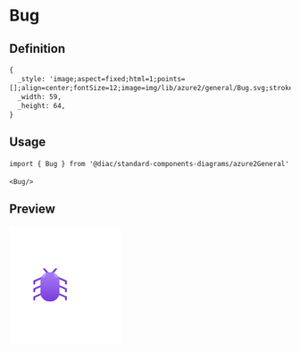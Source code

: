 # Bug

## Definition

```
{
  _style: 'image;aspect=fixed;html=1;points=[];align=center;fontSize=12;image=img/lib/azure2/general/Bug.svg;strokeColor=none;',
  _width: 59,
  _height: 64,
}
```

## Usage

```
import { Bug } from '@diac/standard-components-diagrams/azure2General'

<Bug/>
```

## Preview

<img src="./bug.png" width="200"/>

